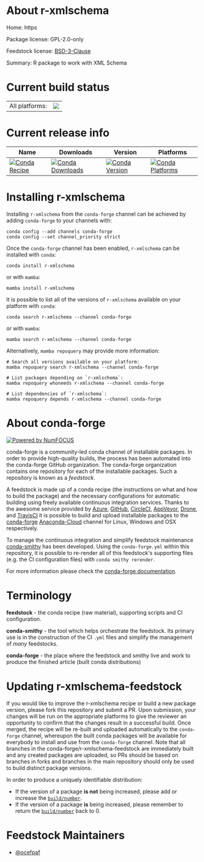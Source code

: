 About r-xmlschema
=================

Home: https

Package license: GPL-2.0-only

Feedstock license: [BSD-3-Clause](https://github.com/conda-forge/r-xmlschema-feedstock/blob/main/LICENSE.txt)

Summary: R package to work with XML Schema

Current build status
====================


<table><tr><td>All platforms:</td>
    <td>
      <a href="https://dev.azure.com/conda-forge/feedstock-builds/_build/latest?definitionId=4292&branchName=main">
        <img src="https://dev.azure.com/conda-forge/feedstock-builds/_apis/build/status/r-xmlschema-feedstock?branchName=main">
      </a>
    </td>
  </tr>
</table>

Current release info
====================

| Name | Downloads | Version | Platforms |
| --- | --- | --- | --- |
| [![Conda Recipe](https://img.shields.io/badge/recipe-r--xmlschema-green.svg)](https://anaconda.org/conda-forge/r-xmlschema) | [![Conda Downloads](https://img.shields.io/conda/dn/conda-forge/r-xmlschema.svg)](https://anaconda.org/conda-forge/r-xmlschema) | [![Conda Version](https://img.shields.io/conda/vn/conda-forge/r-xmlschema.svg)](https://anaconda.org/conda-forge/r-xmlschema) | [![Conda Platforms](https://img.shields.io/conda/pn/conda-forge/r-xmlschema.svg)](https://anaconda.org/conda-forge/r-xmlschema) |

Installing r-xmlschema
======================

Installing `r-xmlschema` from the `conda-forge` channel can be achieved by adding `conda-forge` to your channels with:

```
conda config --add channels conda-forge
conda config --set channel_priority strict
```

Once the `conda-forge` channel has been enabled, `r-xmlschema` can be installed with `conda`:

```
conda install r-xmlschema
```

or with `mamba`:

```
mamba install r-xmlschema
```

It is possible to list all of the versions of `r-xmlschema` available on your platform with `conda`:

```
conda search r-xmlschema --channel conda-forge
```

or with `mamba`:

```
mamba search r-xmlschema --channel conda-forge
```

Alternatively, `mamba repoquery` may provide more information:

```
# Search all versions available on your platform:
mamba repoquery search r-xmlschema --channel conda-forge

# List packages depending on `r-xmlschema`:
mamba repoquery whoneeds r-xmlschema --channel conda-forge

# List dependencies of `r-xmlschema`:
mamba repoquery depends r-xmlschema --channel conda-forge
```


About conda-forge
=================

[![Powered by
NumFOCUS](https://img.shields.io/badge/powered%20by-NumFOCUS-orange.svg?style=flat&colorA=E1523D&colorB=007D8A)](https://numfocus.org)

conda-forge is a community-led conda channel of installable packages.
In order to provide high-quality builds, the process has been automated into the
conda-forge GitHub organization. The conda-forge organization contains one repository
for each of the installable packages. Such a repository is known as a *feedstock*.

A feedstock is made up of a conda recipe (the instructions on what and how to build
the package) and the necessary configurations for automatic building using freely
available continuous integration services. Thanks to the awesome service provided by
[Azure](https://azure.microsoft.com/en-us/services/devops/), [GitHub](https://github.com/),
[CircleCI](https://circleci.com/), [AppVeyor](https://www.appveyor.com/),
[Drone](https://cloud.drone.io/welcome), and [TravisCI](https://travis-ci.com/)
it is possible to build and upload installable packages to the
[conda-forge](https://anaconda.org/conda-forge) [Anaconda-Cloud](https://anaconda.org/)
channel for Linux, Windows and OSX respectively.

To manage the continuous integration and simplify feedstock maintenance
[conda-smithy](https://github.com/conda-forge/conda-smithy) has been developed.
Using the ``conda-forge.yml`` within this repository, it is possible to re-render all of
this feedstock's supporting files (e.g. the CI configuration files) with ``conda smithy rerender``.

For more information please check the [conda-forge documentation](https://conda-forge.org/docs/).

Terminology
===========

**feedstock** - the conda recipe (raw material), supporting scripts and CI configuration.

**conda-smithy** - the tool which helps orchestrate the feedstock.
                   Its primary use is in the construction of the CI ``.yml`` files
                   and simplify the management of *many* feedstocks.

**conda-forge** - the place where the feedstock and smithy live and work to
                  produce the finished article (built conda distributions)


Updating r-xmlschema-feedstock
==============================

If you would like to improve the r-xmlschema recipe or build a new
package version, please fork this repository and submit a PR. Upon submission,
your changes will be run on the appropriate platforms to give the reviewer an
opportunity to confirm that the changes result in a successful build. Once
merged, the recipe will be re-built and uploaded automatically to the
`conda-forge` channel, whereupon the built conda packages will be available for
everybody to install and use from the `conda-forge` channel.
Note that all branches in the conda-forge/r-xmlschema-feedstock are
immediately built and any created packages are uploaded, so PRs should be based
on branches in forks and branches in the main repository should only be used to
build distinct package versions.

In order to produce a uniquely identifiable distribution:
 * If the version of a package **is not** being increased, please add or increase
   the [``build/number``](https://docs.conda.io/projects/conda-build/en/latest/resources/define-metadata.html#build-number-and-string).
 * If the version of a package **is** being increased, please remember to return
   the [``build/number``](https://docs.conda.io/projects/conda-build/en/latest/resources/define-metadata.html#build-number-and-string)
   back to 0.

Feedstock Maintainers
=====================

* [@ocefpaf](https://github.com/ocefpaf/)

